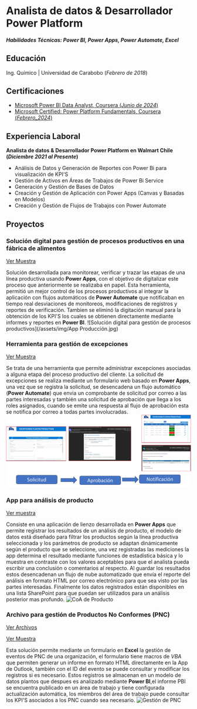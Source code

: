 # Analista de datos & Desarrollador Power Platform

##### Habilidades Técnicas: Power BI, Power Apps, Power Automate, Excel

## Educación
Ing. Químico | Universidad de Carabobo (_Febrero de 2018_)

## Certificaciones
- [Microsoft Power BI Data Analyst, Coursera (_Junio de 2024_)](https://coursera.org/verify/professional-cert/Z6MNMYPZKJMQ)
- [Microsoft Certified: Power Platform Fundamentals,  Coursera (_Febrero_2024_)](https://coursera.org/verify/DBJ64MPY2J5T)

## Experiencia Laboral
**Analista de datos & Desarrollador Power Platform en Walmart Chile (_Diciembre 2021 al Presente_)**
- Análisis de Datos y Generación de Reportes con Power Bi para visualización de KPI'S
- Gestión de Activos en Áreas de Trabajos de Power Bi Service
- Generación y Gestión de Bases de Datos
- Creación y Gestión de Aplicación con Power Apps (Canvas y Basadas en Modelos)
- Creación y Gestión de Flujos de Trabajos con Power Automate

## Proyectos
### Solución digital para gestión de procesos productivos en una fábrica de alimentos
[Ver Muestra](https://youtu.be/hXp16OyOjEc)

Solución desarrollada para monitorear, verificar y trazar  las etapas de una línea productiva usando **Power Apps**, con el objetivo de digitalizar este proceso que anteriormente se realizaba en papel. Esta herramienta, permitió un mejor control de los procesos productivos al integrar la aplicación con flujos automáticos de **Power Automate** que notificaban en tiempo real desviaciones de monitoreos, modificaciones de registros y reportes de verificación. Tambien se eliminó la digitación manual para la obtención de los KPI'S los cuales se obtienen directamente mediante informes y reportes en **Power BI**.
![Solución digital para gestión de procesos productivos](/assets/img/App Producción.jpg)

### Herramienta para gestión de excepciones
[Ver Muestra](https://youtu.be/-wixUv334Uw)

Se trata de una herramienta que permite administrar excepciones asociadas a alguna etapa del proceso productivo del cliente. La solicitud de excepciones se realiza mediante un formulario web basado en **Power Apps**, una vez que se registra la solicitud, se desencadena un flujo automático (**Power Automate**)  que envia un comprobante de solicitud por correo a las partes interesadas y también una solicitud de aprobación que llega a los roles asignados, cuando se emite una respuesta al flujo de aprobación esta se notifica por correo a todas partes involucradas.
![Gestion de excepciones](assets/img/Excepciones.jpg)

### App para análisis de producto
[Ver muestra](https://youtu.be/2FYGTEuBKx0)

Consiste en una aplicación de lienzo desarrollada en **Power Apps** que permite registrar los resultados de un análisis de producto, el modelo de datos está diseñado para filtrar los productos según la línea productiva seleccionada y los parámetros de producto se adaptan dinámicamente según el producto que se seleccione, una vez registradas las mediciones la app determina el resultado mediante funciones de estadística básica y lo muestra en contraste con los valores aceptables para que el analista pueda escribir una conclusión o comentarios al respecto. Al guardar los resultados estos desencadenan un flujo de nube automatizado que envía el reporte del análisis en formato HTML por correo electrónico para que sea visto por las partes interesadas. Finalmente los datos registrados están disponibles en una lista SharePoint para que puedan ser utilizados para un análisis posterior mas profundo.
![CoA de Producto](/assets/img/AppAnálisisProducto.jpg)

### Archivo para gestión de Productos No Conformes (PNC)
[Ver Archivos](https://github.com/ingedsonorozco/Portafolio/tree/42105f63756e931460c11c83730b54f9ea849b94/assets/Documentos/GestionPNC)

[Ver Muestra](https://youtu.be/yngkBsDN5Gg)

Esta solución permite mediante un formulario en **Excel**  la gestión de eventos de PNC de una organización, el formulario tiene macros de *VBA* que permiten generar un informe en formato HTML directamente en la App de Outlook, también con el ID del evento se puede consultar y modificar los registros si es necesario. Estos registros se almacenan en un modelo de datos plantos que despues es analizado mediante **Power BI**,el informe PBI se encuentra publicado en un área de trabajo y tiene configurada actualización automática, los miembros del área de trabajo puede consultar los KPI'S asociados a los PNC cuando sea necesario.
![Gestión de PNC](/assets/img/Gestión_PNC.png)


